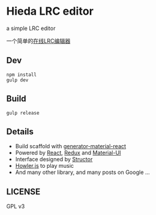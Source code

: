 # Hieda LRC editor

a simple LRC editor

一个简单的[在线LRC编辑器](http://www.heysh.tk/hieda-lrc-editor/)

## Dev

```
npm install
gulp dev
```

## Build
```
gulp release
```
## Details

* Build scaffold with [generator-material-react](https://github.com/leftstick/generator-material-react#readme)
* Powered by [React](https://facebook.github.io/react/), [Redux](https://github.com/reactjs/redux) and [Material-UI](http://www.material-ui.com/#/)
* Interface designed by [Structor](https://github.com/ipselon/structor)
* [Howler.js](https://github.com/goldfire/howler.js/tree/2.0) to play music
* And many other library, and many posts on Google ...

## LICENSE
GPL v3

